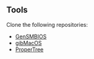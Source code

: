 ## Tools

Clone the following repositories:

- [GenSMBIOS](https://github.com/corpnewt/GenSMBIOS)
- [gibMacOS](https://github.com/corpnewt/gibMacOS)
- [ProperTree](https://github.com/corpnewt/ProperTree)
